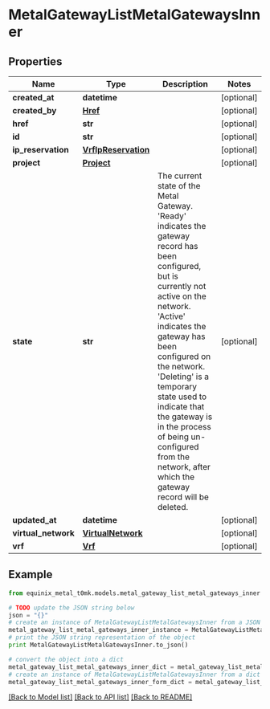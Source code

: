 # MetalGatewayListMetalGatewaysInner


## Properties
Name | Type | Description | Notes
------------ | ------------- | ------------- | -------------
**created_at** | **datetime** |  | [optional] 
**created_by** | [**Href**](Href.md) |  | [optional] 
**href** | **str** |  | [optional] 
**id** | **str** |  | [optional] 
**ip_reservation** | [**VrfIpReservation**](VrfIpReservation.md) |  | [optional] 
**project** | [**Project**](Project.md) |  | [optional] 
**state** | **str** | The current state of the Metal Gateway. &#39;Ready&#39; indicates the gateway record has been configured, but is currently not active on the network. &#39;Active&#39; indicates the gateway has been configured on the network. &#39;Deleting&#39; is a temporary state used to indicate that the gateway is in the process of being un-configured from the network, after which the gateway record will be deleted. | [optional] 
**updated_at** | **datetime** |  | [optional] 
**virtual_network** | [**VirtualNetwork**](VirtualNetwork.md) |  | [optional] 
**vrf** | [**Vrf**](Vrf.md) |  | [optional] 

## Example

```python
from equinix_metal_t0mk.models.metal_gateway_list_metal_gateways_inner import MetalGatewayListMetalGatewaysInner

# TODO update the JSON string below
json = "{}"
# create an instance of MetalGatewayListMetalGatewaysInner from a JSON string
metal_gateway_list_metal_gateways_inner_instance = MetalGatewayListMetalGatewaysInner.from_json(json)
# print the JSON string representation of the object
print MetalGatewayListMetalGatewaysInner.to_json()

# convert the object into a dict
metal_gateway_list_metal_gateways_inner_dict = metal_gateway_list_metal_gateways_inner_instance.to_dict()
# create an instance of MetalGatewayListMetalGatewaysInner from a dict
metal_gateway_list_metal_gateways_inner_form_dict = metal_gateway_list_metal_gateways_inner.from_dict(metal_gateway_list_metal_gateways_inner_dict)
```
[[Back to Model list]](../README.md#documentation-for-models) [[Back to API list]](../README.md#documentation-for-api-endpoints) [[Back to README]](../README.md)


